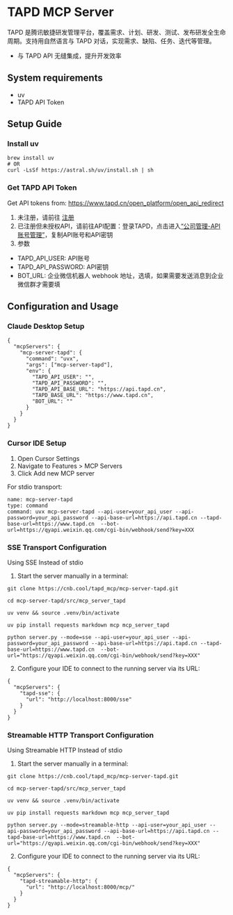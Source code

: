 # TAPD MCP Server

TAPD 是腾讯敏捷研发管理平台，覆盖需求、计划、研发、测试、发布研发全生命周期。支持用自然语言与 TAPD 对话，实现需求、缺陷、任务、迭代等管理。

* 与 TAPD API 无缝集成，提升开发效率

## System requirements

* uv
* TAPD API Token

## Setup Guide
### Install uv
```
brew install uv
# OR
curl -LsSf https://astral.sh/uv/install.sh | sh
```

### Get TAPD API Token
Get API tokens from: https://www.tapd.cn/open_platform/open_api_redirect

1. 未注册，请前往 [注册](https://www.tapd.cn?from_partner=copilot&source=tapd_operation_copilot)
2. 已注册但未授权API，请前往API配置：登录TAPD，点击进入[“公司管理-API账号管理”](https://www.tapd.cn/open_platform/open_api_redirect)，复制API账号和API密钥
3. 参数
- TAPD_API_USER: API账号 
- TAPD_API_PASSWORD: API密钥 
- BOT_URL: 企业微信机器人 webhook 地址，选填，如果需要发送消息到企业微信群才需要填


## Configuration and Usage
### Claude Desktop Setup
```
{
  "mcpServers": {
    "mcp-server-tapd": {
      "command": "uvx",
      "args": ["mcp-server-tapd"],
      "env": {
        "TAPD_API_USER": "",
        "TAPD_API_PASSWORD": "",
        "TAPD_API_BASE_URL": "https://api.tapd.cn",
        "TAPD_BASE_URL": "https://www.tapd.cn",
        "BOT_URL": ""
      }
    }
  }
}
```

### Cursor IDE Setup
1. Open Cursor Settings
2. Navigate to Features > MCP Servers
3. Click Add new MCP server

For stdio transport:
```
name: mcp-server-tapd
type: command
command: uvx mcp-server-tapd --api-user=your_api_user --api-password=your_api_password --api-base-url=https://api.tapd.cn --tapd-base-url=https://www.tapd.cn  --bot-url=https://qyapi.weixin.qq.com/cgi-bin/webhook/send?key=XXX
```

### SSE Transport Configuration
Using SSE Instead of stdio
1. Start the server manually in a terminal:
```
git clone https://cnb.cool/tapd_mcp/mcp-server-tapd.git

cd mcp-server-tapd/src/mcp_server_tapd

uv venv && source .venv/bin/activate

uv pip install requests markdown mcp mcp_server_tapd

python server.py --mode=sse --api-user=your_api_user --api-password=your_api_password --api-base-url=https://api.tapd.cn --tapd-base-url=https://www.tapd.cn  --bot-url="https://qyapi.weixin.qq.com/cgi-bin/webhook/send?key=XXX"
```

2. Configure your IDE to connect to the running server via its URL:
```
{
  "mcpServers": {
    "tapd-sse": {
      "url": "http://localhost:8000/sse"
    }
  }
}
```

### Streamable HTTP Transport Configuration
Using Streamable HTTP Instead of stdio
1. Start the server manually in a terminal:
```
git clone https://cnb.cool/tapd_mcp/mcp-server-tapd.git

cd mcp-server-tapd/src/mcp_server_tapd

uv venv && source .venv/bin/activate

uv pip install requests markdown mcp mcp_server_tapd

python server.py --mode=streamable-http --api-user=your_api_user --api-password=your_api_password --api-base-url=https://api.tapd.cn --tapd-base-url=https://www.tapd.cn  --bot-url="https://qyapi.weixin.qq.com/cgi-bin/webhook/send?key=XXX"
```

2. Configure your IDE to connect to the running server via its URL:
```
{
  "mcpServers": {
    "tapd-streamable-http": {
      "url": "http://localhost:8000/mcp/"
    }
  }
}
```
